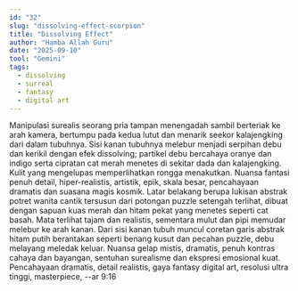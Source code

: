 ```yaml
---
id: "32"
slug: "dissolving-effect-scorpion"
title: "Dissolving Effect"
author: "Hamba Allah Guru"
date: "2025-09-10"
tool: "Gemini"
tags:
  - dissolving
  - surreal
  - fantasy
  - digital art
---
```


Manipulasi surealis seorang pria tampan menengadah sambil berteriak ke arah kamera, bertumpu pada kedua lutut dan menarik seekor kalajengking dari dalam tubuhnya. Sisi kanan tubuhnya melebur menjadi serpihan debu dan kerikil dengan efek dissolving; partikel debu bercahaya oranye dan indigo serta cipratan cat merah menetes di sekitar dada dan kalajengking. Kulit yang mengelupas memperlihatkan rongga menakutkan. Nuansa fantasi penuh detail, hiper-realistis, artistik, epik, skala besar, pencahayaan dramatis dan suasana magis kosmik. Latar belakang berupa lukisan abstrak potret wanita cantik tersusun dari potongan puzzle setengah terlihat, dibuat dengan sapuan kuas merah dan hitam pekat yang menetes seperti cat basah. Mata terlihat tajam dan realistis, sementara mulut dan pipi memudar melebur ke arah kanan. Dari sisi kanan tubuh muncul coretan garis abstrak hitam putih berantakan seperti benang kusut dan pecahan puzzle, debu melayang meledak keluar. Nuansa gelap mistis, dramatis, penuh kontras cahaya dan bayangan, sentuhan surealisme dan ekspresi emosional kuat. Pencahayaan dramatis, detail realistis, gaya fantasy digital art, resolusi ultra tinggi, masterpiece, --ar 9:16

